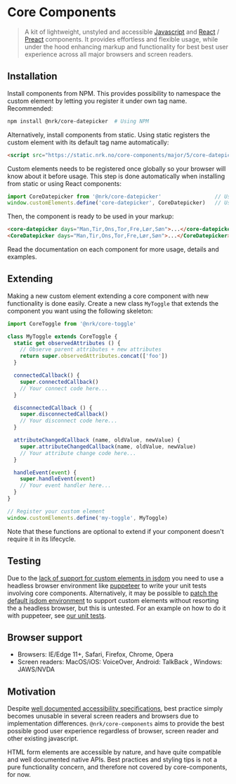 # Core Components

> A kit of lightweight, unstyled and accessible [Javascript](https://stackoverflow.com/questions/20435653/what-is-vanillajs) and [React](https://reactjs.org/) / [Preact](https://github.com/developit/preact-compat) components.
> It provides effortless and flexible usage, while under the hood enhancing markup and functionality for best best user experience across all major browsers and screen readers.


## Installation

Install components from NPM. This provides possibility to namespace the custom element by letting you
register it under own tag name. Recommended:

```bash
npm install @nrk/core-datepicker  # Using NPM
```

Alternatively, install components from static.
Using static registers the custom element with its default tag name automatically:

```html
<script src="https://static.nrk.no/core-components/major/5/core-datepicker/core-datepicker.min.js"></script>  <!-- Using static -->
```

Custom elements needs to be registered once globally so your browser will know about it before usage.  This step is done automatically when installing from static or using React components:

```js
import CoreDatepicker from '@nrk/core-datepicker'                 // Using NPM
window.customElements.define('core-datepicker', CoreDatepicker)   // Using NPM. Replace 'core-datepicker' with 'my-datepicker' to namespace
```

Then, the component is ready to be used in your markup:

```html
<core-datepicker days="Man,Tir,Ons,Tor,Fre,Lør,Søn">...</core-datepicker>   <!-- VanillaJS -->
<CoreDatepicker days="Man,Tir,Ons,Tor,Fre,Lør,Søn">...</CoreDatepicker>     <!-- React/Preact -->
```
Read the documentation on each component for more usage, details and examples.


## Extending

Making a new custom element extending a core component with new functionality is done easily.
Create a new class `MyToggle` that extends the component you want using the following skeleton:

```js
import CoreToggle from '@nrk/core-toggle'

class MyToggle extends CoreToggle {
  static get observedAttributes () {
    // Observe parent attributes + new attributes
    return super.observedAttributes.concat(['foo'])
  }

  connectedCallback() {
    super.connectedCallback()
    // Your connect code here...
  }

  disconnectedCallback () {
    super.disconnectedCallback()
    // Your disconnect code here...
  }

  attributeChangedCallback (name, oldValue, newValue) {
    super.attributeChangedCallback(name, oldValue, newValue)
    // Your attribute change code here...
  }

  handleEvent(event) {
    super.handleEvent(event)
    // Your event handler here...
  }
}

// Register your custom element
window.customElements.define('my-toggle', MyToggle)
```

Note that these functions are optional to extend if your component doesn't require
it in its lifecycle.


## Testing

Due to the [lack of support for custom elements in jsdom](https://github.com/jsdom/jsdom/issues/1030) you need to use a headless browser environment like [puppeteer](https://github.com/GoogleChrome/puppeteer) to write your unit tests involving core components. Alternatively, it may be possible to [patch the default jsdom environment](https://github.com/jsdom/jsdom/issues/1030#issuecomment-486974452) to support custom elements without resorting the a headless browser, but this is untested.
For an example on how to do it with puppeteer, see [our unit tests](https://github.com/nrkno/core-components/blob/master/packages/core-datepicker/core-datepicker.test.js).

## Browser support

* Browsers: IE/Edge 11+, Safari, Firefox, Chrome, Opera
* Screen readers: MacOS/iOS: VoiceOver, Android: TalkBack , Windows: JAWS/NVDA

## Motivation
Despite [well documented accessibility specifications](https://www.w3.org/TR/wai-aria-practices-1.1/), best practice simply becomes unusable in several screen readers and browsers due to implementation differences. `@nrk/core-components` aims to provide the best possible good user experience regardless of browser, screen reader and other existing javascript.

HTML form elements are accessible by nature, and have quite compatible and well documented native APIs.
Best practices and styling tips is not a pure functionality concern, and therefore not covered by core-components, for now.
